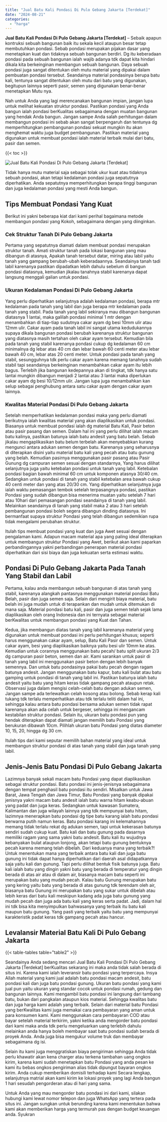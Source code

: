 ```yaml
---
title: "Jual Batu Kali Pondasi Di Pulo Gebang Jakarta [Terdekat]"
date: "2024-08-21"
categories: 
  - "harga"
---
```


**Jual Batu Kali Pondasi Di Pulo Gebang Jakarta \[Terdekat\]** – Sebaik apapun kontruksi sebuah bangunan baik itu sekala kecil ataupun besar tetap membutuhkan pondasi. Sebab pondasi merupakan pijakan dasar yang menetapkan kuat dan tidaknya sebuah bangunan berdiri. Dg itu keberadaan pondasi pada sebuah bangunan ialah wajib adanya tdk dapat kita hindari dikala kita berkeinginan membangun sebuah bangunan. Daya sebuah pondasi juga sangat ditentukan oleh mutu material yang dipakai dalam pembuatan pondasi tersebut. Seandainya material pondasinya berupa batu kali, tentunya sangat ditentukan oleh mutu dari batu yang digunakan, begitupun lainnya seperti pasir, semen yang digunakan benar-benar menetapkan Mutu nya.

Nah untuk Anda yang lagi merencanakan bangunan impian, jangan lupa untuk melihat kekuatan struktur pondasi. Pastikan pondasi yang Anda bangun ialah pondasi berKualitas sebagaimana dengan muatan bangunan yang hendak Anda bangun. Jangan sampe Anda salah perhitungan dalam membangun pondasi ini sebab akan sangat berpengaruh dan tentunya dg memperhitungkan pembangunan pondasi sekuat mungkin itu akan menghemat waktu juga budget pembangunan. Pastikan material yang digunakan untuk membuat pondasi ialah material terbaik mulai dari batu, pasir dan semen.

{{< toc >}}

![Jual Batu Kali Pondasi Di Pulo Gebang Jakarta [Terdekat]](/images/jual-batu-kali-12.png)

Tidak hanya mutu material saja sebagai tolak ukur kuat atau tidaknya sebuah pondasi, akan tetapi kedalaman pondasi juga sepatutnya diperhatikan. Anda sepatutnya memperhitungkan berapa tinggi bangunan dan juga kedalaman pondasi yang mesti Anda bangun.

## Tips Membuat Pondasi Yang Kuat

Berikut ini yakni beberapa kiat dari kami perihal bagaimana metode membangun pondasi yang Kokoh, sebagaimana dengan yang diinginkan.

### Cek Struktur Tanah Di Pulo Gebang Jakarta

Pertama yang sepatutnya diamati dalam membuat pondasi merupakan struktur tanah. Amati struktur tanah pada lokasi bangunan yang mau dibangun di atasnya, Apakah tanah tersebut datar, miring atau labil yaitu tanah yang gampang berubah-ubah keberadaannya. Seandainya tanah tadi labil karenanya pastikan dipadatkan lebih dahulu sebelum di bangun pondasi diatasnya, kemudian jikalau tanahnya stabil karenanya dapat langsung menggali galian untuk pondasi.

### Ukuran Kedalaman Pondasi Di Pulo Gebang Jakarta

Yang perlu diperhatikan selanjutnya adalah kedalaman pondasi, berapa mtr kedalaman pada tanah yang labil dan juga berapa mtr kedalaman pada tanah yang stabil. Pada tanah yang labil sekiranya mau dibangun bangunan diatasnya 1 lantai, maka galilah pondasi minimal 1 mtr dengan menambahkan di tiap-tiap sudutnya cakar ayam dg besi 10mm ulir atau 12mm ulir. Cakar ayam pada tanah labil ini sangat utama kedudukannya supaya dikala bangunan pondasi berubah karenanya struktur bangunan yang diatasnya masih tertahan oleh cakar ayam tersebut. Kemudian bila pada tanah yang stabil karenanya pondasi cukup dg kedalaman 60 cm minimalnya dg lebar atas 40 cm dan lebar bawah 60 centi meter atau lebar bawah 40 cm, lebar atas 20 centi meter. Untuk pondasi pada tanah yang stabil, sesungguhnya tdk perlu cakar ayam karena memang tanahnya sudah stabil tapi seandainya berkeinginan menambahkan cakar ayam itu lebih bagus. Terlebih jika bangunan kedepannya akan di tingkat, tdk hanya satu lantai mungkin dibangun menjadi 2 lantai atau 3 lantai maka diperlukan cakar ayam dg besi 10/12mm ulir. Jangan lupa juga menambahkan kan selup sebagai penghubung antara satu cakar ayam dengan cakar ayam lainnya.

### Kwalitas Material Pondasi Di Pulo Gebang Jakarta

Setelah memperhatikan kedalaman pondasi maka yang perlu diamati berikutnya ialah kwalitas material yang akan diaplikasikan untuk pondasi. Biasanya untuk membuat pondasi ialah dg material Batu Kali, Pasir beton atau pasir pasang dan semen. Dalam hal ini yang perlu dilihat ialah macam batu kalinya, pastikan batunya ialah batu andesit yang batu belah. Sebab jikalau mengaplikasikan batu belum terbelah akan menyebabkan kurang mengunci antara adukan semen dengan batu. Karenanya yang seharusnya di diterapkan disini yaitu material batu kali yang pecah atau batu gunung yang belah. Kemudian pasirnya menggunakan pasir pasang atau Pasir Gunung dg campuran semen sesuai dengan standarnya, Yang harus dilihat selanjutnya juga yaitu ketebalan pondasi untuk tanah yang labil. Ketebalan pondasi bagian bawah minimal 60 cm untuk komponen atasnya 30/40 cm. Sedangkan untuk pondasi di tanah yang stabil ketebalan area bawah cukup 40 centi meter dan yang atas 20/30 cm. Yang diperhatikan selanjutnya juga ialah waktu pemasangan tembok setelah terpasangnya pondasi, pastikan Pondasi yang sudah dibangun bisa menerima muatan yaitu setelah 7 hari atau 10hari dari pemasangan pondasi seandainya di tanah yang labil. Melainkan seandainya di tanah yang stabil maka 2 atau 3 hari setelah pembangunan pondasi boleh segera dibangun dinding diatasnya. Ini bermanfaat supaya struktur Pondasi yang telah dibangun sedemikian rupa tidak mengalami perubahan struktur.

Itulah tips membuat pondasi yang kuat dan juga Awet sesuai dengan pengalaman kami. Adapun macam material apa yang paling ideal diterapkan untuk membangun struktur Pondasi yang Awet, berikut akan kami paparkan perbandingannya yakni perbandingan penerapan material pondasi diperhatikan dari sisi biaya dan juga kekuatan serta estimasi waktu.

## Pondasi Di Pulo Gebang Jakarta Pada Tanah Yang Stabil dan Labil

Pertama, kalau anda membangun sebuah bangunan di atas tanah yang stabil, karenanya alangkah pantasnya menggunakan material pondasi Batu Belah, pasir dan juga semen saja. Selain dari mengirit biaya material, batu belah ini juga mudah untuk di terapankan dan mudah untuk ditemukan di mana saja. Material pondasi batu kali, pasir dan juga semen telah sejak lama diaplikasikan oleh orang Indonesia dan ini ternyata sebagai material berKwalitas untuk membangun pondasi yang Kuat dan Tahan.

Kedua, jika membangun diatas tanah yang labil karenanya material yang digunakan untuk membuat pondasi ini perlu perhitungan khusus; seperti harus menggunakan cakar ayam, selup, Batu Kali Pasir dan semen. Untuk cakar ayam, besi yang diaplikasikan baiknya yaitu besi ulir 10mm ke atas. Kemudian untuk corannya menggunakan batu pecah/ batu split ukuran 2/3 dg campuran pasir beton, semen dan air. Kami sarankan untuk pasir di tanah yang labil ini menggunakan pasir beton dengan lebih banyak semennya. Dan untuk batu pondasinya pakai batu pecah dengan ragam batunya andesit. Jangan menggunakan batu kapur, batu kali bulat atau batu gamping untuk pondasi di tanah yang labil ini. Pastikan batunya ialah batu andesit yaitu batu yang hitam keras tidak gampang pecah ataupun retak. Observasi juga dalam mengisi celah-celah batu dengan adukan semen, Jangan sampe ada terlewatkan celah kosong atau bolong. Sebab kerap kali tukang tdk terlalu memperhatikan atau tdk terlalu teliti dalam hal ini, sehingga kalau antara batu pondasi bersama adukan semen tidak rapat karenanya akan ada celah untuk bergeser, sehingga ini mengancam kestabilan struktur pondasi. Selain itu, ukuran batu pondasi pun yang hendak diterapkan dapat diamati jangan memilih batu Pondasi yang berukuran dibawah 10cm. Pilihlah ukuran batu Pondasi yang diatas diameter 10, 15, 20, hingga dg 30 cm.

Itulah tips dari kami seputar memilih bahan material yang ideal untuk membangun struktur pondasi di atas tanah yang stabil dan juga tanah yang labil.

## Jenis-Jenis Batu Pondasi Di Pulo Gebang Jakarta

Lazimnya banyak sekali macam batu Pondasi yang dapat diaplikasikan sebagai struktur pondasi. Batu pondasi ini jenis-jenisnya sebagaimana dengan tempat penghasil batu pondasi itu sendiri. Misalkan untuk Jawa Barat, Jawa Tengah dan Jawa Timur, Batu Pondasi yang banyak dipakai jenisnya yakni macam batu andesit ialah batu warna hitam keabu-abuan yang padat dan juga keras. Sedangkan untuk kawasan Sumatera, Kalimantan dan juga wilayah lainnya yang tdk mempunyai batu hitam, lazimnya menerapkan batu pondasi dg tipe batu karang ialah batu pondasi berwarna putih namun keras. Batu pondasi karang ini kelemahannya memang tidak terlalu rekat dg adukan semen, tapi untuk kekerasan batunya sendiri sudah cukup kuat. Batu kali dan batu gunung pada dasarnya memiliki ragam yang sama yakni batu andesit. Batu kali itu wujudnya kebanyakan bulat ataupun lonjong, akan tetapi batu gunung bentuknya pecah karena memang telah dibelah. Dari keduanya mana yang terbaik?! Untuk menentukan mana yang terbaik antara batu kali dan juga batu gunung ini tidak dapat hanya diperhatikan dari daerah asal didapatkannya saja yaitu kali dan gunung. Tapi perlu dilihat bentuk fisik batunya juga. Batu kali ialah batu yang dingin yakni batu yang berada di temperatur yang dingin berada di atas air atau di dalam air, biasanya macam batu seperti ini merupakan batu yang mudah pecah. Kalau batu Gunung merupakan batu yang kering yaitu batu yang berada di atas gunung tdk terendam oleh air, biasanya batu Gunung ini merupakan batu yang sukar untuk dibelah atau lebih keras dari batu kali meskipun kadang ada juga batu gunung yang mudah pecah dan juga ada batu kali yang keras serta padat. Jadi, dalam hal ini tdk bisa kita menyimpulkan bahwasanya yang terbaik itu batu kali maupun batu gunung. Yang pasti yang terbaik yaitu batu yang mempunyai karakteristik padat keras tdk gampang pecah atau hancur.

## Levalansir Material Batu Kali Di Pulo Gebang Jakarta

{{< table-tables table="table2" >}}

Seandainya Anda sedang mencari Jual Batu Kali Pondasi Di Pulo Gebang Jakarta \[Terdekat\] berKualitas sekarang ini maka anda tidak salah berada di situs ini. Karena kami ialah leveransir batu pondasi yang terpercaya. Insya Allah material yang kami jual adalah batu pondasi macam andesit, batu pondasi kali dan juga batu pondasi gunung. Ukuran batu pondasi yang kami jual pun yaitu ukuran yang standar cocok untuk pondasi rumah, gedung dan bangunan lainnya. Kami mengambil batu pondasi ini langsung dari tambang batu, bukan dari pangkalan ataupun kios material. Sehingga kwalitas batu dan juga harga kami adalah yang terbaik. Selain dari material batu Pondasi yang berKwalitas kami juga memakai cara pembayaran yang aman untuk para konsumen kami. Kami menggunakan cara pembayaran COD atau bayar setelah material terkirim, yakni ketika anda mengorder batu pondasi dari kami maka anda tdk perlu mengeluarkan uang terlebih dahulu melainkan anda hanya boleh membayar saat batu pondasi sudah berada di proyek Anda. Anda juga bisa mengukur volume truk dan membayar sebagaimana dg isi.

Selain itu kami juga menggratiskan biaya pengiriman sehingga Anda tidak perlu khawatir akan kena charger atau terkena tambahan uang ongkos kirim, karena kami sudah menetapkan batu Pondasi yang anda pesan ke kami itu bebas ongkos pengiriman alias tidak dipungut bayaran ongkos kirim. Anda cukup memberikan domisili terhadap kami Secara lengkap, selanjutnya matrial akan kami kirim ke lokasi proyek yang lagi Anda bangun 1 hari sesudah pengorderan atau di hari yang sama.

Untuk Anda yang mau mengorder batu pondasi ini dari kami, silakan hubungi kami lewat nomor telepon dan juga WhatsApp yang tertera pada situs ini. Jangan sungkan untuk berunding karena kami menentukan bahwa kami akan memberikan harga yang termurah pas dengan budget keuangan anda. Syukran
